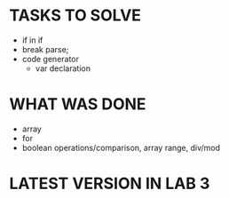 # TASKS TO SOLVE

* if in if
* break parse;
* сode generator
  * var declaration

# WHAT WAS DONE

* array
* for
* boolean operations/comparison, array range, div/mod

# LATEST VERSION IN LAB 3
